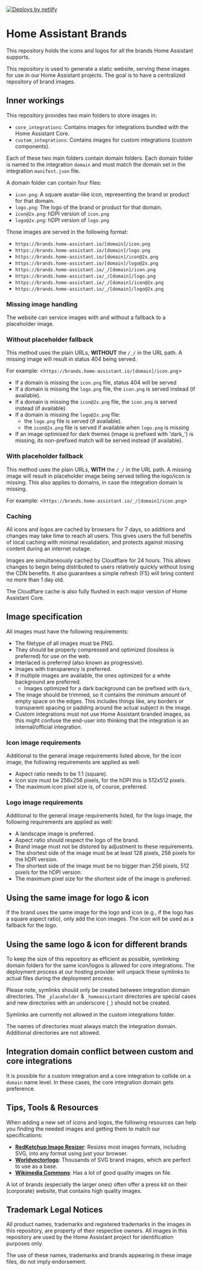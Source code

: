 [![Deploys by netlify](https://www.netlify.com/img/global/badges/netlify-color-bg.svg)](https://www.netlify.com)

# Home Assistant Brands

This repository holds the icons and logos for all the brands Home Assistant
supports.

This repository is used to generate a static website, serving these images
for use in our Home Assistant projects. The goal is to have a centralized
repository of brand images.

## Inner workings

This repository provides two main folders to store images in:

- `core_integrations`: Contains images for integrations bundled with the
  Home Assistant Core.
- `custom_integrations`: Contains images for custom integrations
  (custom components).

Each of these two main folders contain domain folders. Each domain folder is
named to the integration `domain` and must match the domain set in the
integration `manifest.json` file.

A domain folder can contain four files:

- `icon.png`: A square avatar-like icon, representing the brand or product for that domain.
- `logo.png`: The logo of the brand or product for that domain.
- `icon@2x.png`: hDPI version of `icon.png`
- `logo@2x.png`: hDPI version of `logo.png`

Those images are served in the following format:

- `https://brands.home-assistant.io/[domain]/icon.png`
- `https://brands.home-assistant.io/[domain]/logo.png`
- `https://brands.home-assistant.io/[domain]/icon@2x.png`
- `https://brands.home-assistant.io/[domain]/logo@2x.png`
- `https://brands.home-assistant.io/_/[domain]/icon.png`
- `https://brands.home-assistant.io/_/[domain]/logo.png`
- `https://brands.home-assistant.io/_/[domain]/icon@2x.png`
- `https://brands.home-assistant.io/_/[domain]/logo@2x.png`

### Missing image handling

The website can service images with and without a fallback to a placeholder
image.

### Without placeholder fallback

This method uses the plain URLs, **WITHOUT** the `/_/` in the URL path.
A missing image will result in status 404 being served.

For example: <`https://brands.home-assistant.io/[domain]/icon.png`>

- If a domain is missing the `icon.png` file, status 404 will be served
- If a domain is missing the `logo.png` file, the `icon.png` is served instead (if available).
- If a domain is missing the `icon@2x.png` file, the `icon.png` is served instead (if available).
- If a domain is missing the `logo@2x.png` file:
  - the `logo.png` file is served (if available).
  - the `icon@2x.png` file is served if available when `logo.png` is missing
- If an image optimised for dark themes (image is prefixed with 'dark_') is missing, its non-prefixed match will be served instead (if available).

### With placeholder fallback

This method uses the plain URLs, **WITH** the `/_/` in the URL path.
A missing image will result in placeholder image being served telling the logo/icon is missing.
This also applies to domains, in case the integration domain is missing.

For example: <`https://brands.home-assistant.io/_/[domain]/icon.png`>

### Caching

All icons and logos are cached by browsers for 7 days, so additions and changes may take time to reach all users. This gives users the full benefits of local caching with minimal revalidation, and protects against missing content during an internet outage.

Images are simultaneously cached by Cloudflare for 24 hours. This allows changes to begin being distributed to users relatively quickly without losing the CDN benefits.  It also guarantees a simple refresh (F5) will bring content no more than 1 day old.

The Cloudflare cache is also fully flushed in each major version of Home Assistant Core.

## Image specification

All images must have the following requirements:

- The filetype of all images must be PNG.
- They should be properly compressed and optimized (lossless is preferred) for use on the web.
- Interlaced is preferred (also known as progressive).
- Images with transparency is preferred.
- If multiple images are available, the ones optimized for a white background are preferred.
  - Images optimized for a dark background can be prefixed with `dark_`
- The image should be trimmed, so it contains the minimum amount of empty space on the edges.
  This includes things like, any borders or transparent spacing or padding around the actual subject in the image.
- Custom integrations must not use Home Assistant branded images, as this might confuse the end-user into thinking that the integration is an internal/official integration.

### Icon image requirements

Additional to the general image requirements listed above, for the icon image,
the following requirements are applied as well:

- Aspect ratio needs to be 1:1 (square).
- Icon size must be 256x256 pixels, for the hDPI this is 512x512 pixels.
- The maximum icon pixel size is, of course, preferred.

### Logo image requirements

Additional to the general image requirements listed, for the logo image,
the following requirements are applied as well:

- A landscape image is preferred.
- Aspect ratio should respect the logo of the brand.
- Brand image must not be distored by adjustment to these requirements.
- The shortest side of the image must be at least 128 pixels, 256 pixels for the hDPI version.
- The shortest side of the image must be no bigger than 256 pixels, 512 pixels for the hDPI version.
- The maximum pixel size for the shortest side of the image is preferred.

## Using the same image for logo & icon

If the brand uses the same image for the logo and icon (e.g., if the logo has a square aspect ratio),
only add the icon images. The icon will be used as a fallback for the logo.

## Using the same logo & icon for different brands

To keep the size of this repository as efficient as possible,
symlinking domain folders for the same icon/logos is allowed for core integrations. The deployment
process at our hosting provider will unpack these symlinks to actual files
during the deployment process.

Please note, symlinks should only be created between integration domain
directories. The `_placeholder` & `_homeassistant` directories are special
cases and new directories with an underscore (`_`) should not be created.

Symlinks are currently not allowed in the custom integrations folder.

The names of directories must always match the integration domain. Additional
directories are not allowed.

## Integration domain conflict between custom and core integrations

It is possible for a custom integration and a core integration to collide on
a `domain` name level. In these cases, the core integration domain gets
preference.

## Tips, Tools & Resources

When adding a new set of icons and logos, the following resources can help you
finding the needed images and getting them to match our specifications:

- [**RedKetchup Image Resizer**](https://redketchup.io/image-resizer):
  Resizes most images formats, including SVG, into any format using just your
  browser.
- [**Worldvectorlogo**](https://worldvectorlogo.com/):
  Thousands of SVG brand images, which are perfect to use as a base.
- [**Wikimedia Commons**](https://commons.wikimedia.org/):
  Has a lot of good quality images on file.

A lot of brands (especially the larger ones) often offer a press kit on
their (corporate) website, that contains high quality images.

## Trademark Legal Notices

All product names, trademarks and registered trademarks in the images in this
repository, are property of their respective owners. All images in this
repository are used by the Home Assistant project for identification purposes
only.

The use of these names, trademarks and brands appearing in these image files,
do not imply endorsement.

